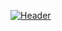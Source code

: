 [![Header](https://img.freepik.com/free-vector/clock-tower-river-glowing-city_1441-3155.jpg?w=826&t=st=1690029732~exp=1690030332~hmac=8e9fe938915cf17103f54706b57f1e7cfae0d1feb91c34fe9b3432b3b66a2a7d)](https://github.com/Milamin-hub?tab=repositories)
